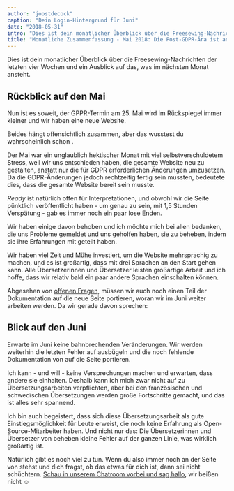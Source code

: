 ```yaml
---
author: "joostdecock"
caption: "Dein Login-Hintergrund für Juni"
date: "2018-05-31"
intro: "Dies ist dein monatlicher Überblick über die Freesewing-Nachrichten der letzten vier Wochen und ein Ausblick auf das, was im nächsten Monat ansteht."
title: "Monatliche Zusammenfassung - Mai 2018: Die Post-GDPR-Ära ist angebrochen"
---
```


Dies ist dein monatlicher Überblick über die Freesewing-Nachrichten der letzten vier Wochen und ein Ausblick auf das, was im nächsten Monat ansteht.

## Rückblick auf den Mai

Nun ist es soweit, der GPPR-Termin am 25. Mai wird im Rückspiegel immer kleiner und wir haben eine neue Website.

Beides hängt offensichtlich zusammen, aber das wusstest du wahrscheinlich schon [](/blog/gdpr-ready).

Der Mai war ein unglaublich hektischer Monat mit viel selbstverschuldetem Stress, weil wir uns entschieden haben, die gesamte Website neu zu gestalten, anstatt nur die für GDPR erforderlichen Änderungen umzusetzen. Da die GDPR-Änderungen jedoch rechtzeitig fertig sein mussten, bedeutete dies, dass die gesamte Website bereit sein musste.

*Ready* ist natürlich offen für Interpretationen, und obwohl wir die Seite pünktlich veröffentlicht haben - um genau zu sein, mit 1,5 Stunden Verspätung - gab es immer noch ein paar lose Enden.

Wir haben einige davon behoben und ich möchte mich bei allen bedanken, die uns Probleme gemeldet und uns geholfen haben, sie zu beheben, indem sie ihre Erfahrungen mit geteilt haben.

Wir haben viel Zeit und Mühe investiert, um die Website mehrsprachig zu machen, und es ist großartig, dass mit drei Sprachen an den Start gehen kann. Alle Übersetzerinnen und Übersetzer leisten großartige Arbeit und ich hoffe, dass wir relativ bald ein paar andere Sprachen einschalten können.

Abgesehen von [offenen Fragen](https://github.com/freesewing/site/issues), müssen wir auch noch einen Teil der Dokumentation auf die neue Seite portieren, woran wir im Juni weiter arbeiten werden. Da wir gerade davon sprechen:

## Blick auf den Juni

Erwarte im Juni keine bahnbrechenden Veränderungen. Wir werden weiterhin die letzten Fehler auf ausbügeln und die noch fehlende Dokumentation von auf die Seite portieren.

Ich kann - und will - keine Versprechungen machen und erwarten, dass andere sie einhalten. Deshalb kann ich mich zwar nicht auf zu Übersetzungsarbeiten verpflichten, aber bei den französischen und schwedischen Übersetzungen werden große Fortschritte gemacht, und das ist alles sehr spannend.

Ich bin auch begeistert, dass sich diese Übersetzungsarbeit als gute Einstiegsmöglichkeit für Leute erweist, die noch keine Erfahrung als Open-Source-Mitarbeiter haben. Und nicht nur das: Die Übersetzerinnen und Übersetzer von beheben kleine Fehler auf der ganzen Linie, was wirklich großartig ist.

Natürlich gibt es noch viel zu tun. Wenn du also immer noch an der Seite von stehst und dich fragst, ob das etwas für dich ist, dann sei nicht schüchtern. [Schau in unserem Chatroom vorbei und sag hallo](https://discord.freesewing.org/), wir beißen nicht ☺️


